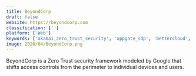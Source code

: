 ```yaml
---
title: BeyondCorp
draft: false 
website: https://beyondcorp.com
classification: ['']
platform: ['Web']
keywords: ['akamai_zero_trust_security', 'appgate_sdp', 'bettercloud', 'centrify_zero_trust_privilege', 'cisco_zero_trust_network', 'edgewise_zero_trust_security_platform', 'firemon', 'illumio', 'logincat', 'metanaas', 'network_defense_solution', 'okta', 'perimeter_81', 'preempt_platform', 'secureauth', 'symantec_network_security', 'zentera_systems_inc', 'zscaler_private_access']
image: 2020/04/BeyondCorp.png
---
```

BeyondCorp is a Zero Trust security framework modeled by Google that shifts access controls from the perimeter to individual devices and users.